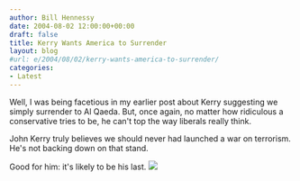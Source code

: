 ```yaml
---
author: Bill Hennessy
date: 2004-08-02 12:00:00+00:00
draft: false
title: Kerry Wants America to Surrender
layout: blog
#url: e/2004/08/02/kerry-wants-america-to-surrender/
categories:
- Latest
---
```


Well, I was being facetious in my earlier post about Kerry suggesting we simply surrender to Al Qaeda.  But, once again, no matter how ridiculous a conservative tries to be, he can't top the way liberals really think.  
  
John Kerry truly believes we should never had launched a war on terrorism.   He's not backing down on that stand.    
  
Good for him:  it's likely to be his last.  ![](https://blog.billhennessy.com/aggbug.aspx?PostID=663)

